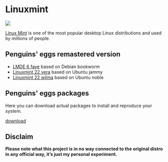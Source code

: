 # Linuxmint
![](/img/linuxmint.svg)

[Linux Mint](https://www.linuxmint.com/) is one of the most popular desktop Linux distributions and used by millions of people.


## Penguins' eggs remastered version
* [LMDE 6 faye](/linuxmint/faye/) based on Debian bookworm
* [Linuxmint 22 vera](/linuxmint/vera/) based on Ubuntu jammy
* [Linuxmint 22 wilma](/linuxmint/wilma/) based on Ubuntu noble


## Penguins' eggs packages
Here you can download actual packages to install and reproduce your system.

[download](https://penguins-eggs.net/basket/index.php?p=packages%2Fdebs)

## Disclaim
__Please note what this project is in no way connected to the original distro in any official way, it’s just my personal experiment.__

